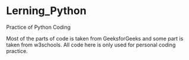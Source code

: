 # Lerning_Python
Practice of Python Coding

Most of the parts of code is taken from GeeksforGeeks and some part is taken from w3schools.
All code here is only used for personal coding practice.
